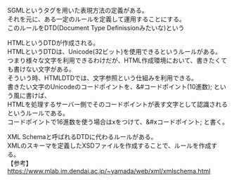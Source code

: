SGMLというタグを用いた表現方法の定義がある。  
それを元に、ある一定のルールを定義して運用することにする。  
このルールをDTD(Document Type Definissionみたいな)という  

HTMLというDTDが作成される。  
HTMLというDTDは、Unicode(32ビット)を使用できるというルールがある。  
つまり様々な文字を利用できるわけだが、HTML作成環境において、書きたくても書けない文字がある。  
そういう時、HTMLDTDでは、文字参照という仕組みを利用できる。  
書きたい文字のUnicodeのコードポイントを、&#コードポイント(10進数); という風に書けば、  
HTMLを処理するサーバー側でそのコードポイントが表す文字として認識されるというルールである。  
コードポイントで16進数を使う場合はxをつけて、&#xコードポイント; と書く。  

XML Schemaと呼ばれるDTDに代わるルールがある。  
XMLのスキーマを定義したXSDファイルを作成することで、ルールを作成する。  
【参考】https://www.mlab.im.dendai.ac.jp/~yamada/web/xml/xmlschema.html  


